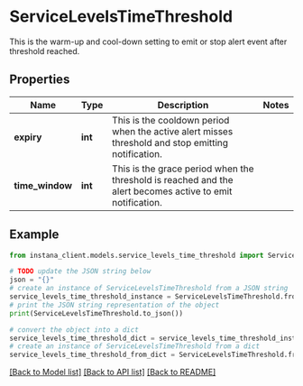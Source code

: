 # ServiceLevelsTimeThreshold

This is the warm-up and cool-down setting to emit or stop alert event after threshold reached.

## Properties

Name | Type | Description | Notes
------------ | ------------- | ------------- | -------------
**expiry** | **int** | This is the cooldown period when the active alert misses threshold and stop emitting notification. | 
**time_window** | **int** | This is the grace period when the threshold is reached and the alert becomes active to emit notification. | 

## Example

```python
from instana_client.models.service_levels_time_threshold import ServiceLevelsTimeThreshold

# TODO update the JSON string below
json = "{}"
# create an instance of ServiceLevelsTimeThreshold from a JSON string
service_levels_time_threshold_instance = ServiceLevelsTimeThreshold.from_json(json)
# print the JSON string representation of the object
print(ServiceLevelsTimeThreshold.to_json())

# convert the object into a dict
service_levels_time_threshold_dict = service_levels_time_threshold_instance.to_dict()
# create an instance of ServiceLevelsTimeThreshold from a dict
service_levels_time_threshold_from_dict = ServiceLevelsTimeThreshold.from_dict(service_levels_time_threshold_dict)
```
[[Back to Model list]](../README.md#documentation-for-models) [[Back to API list]](../README.md#documentation-for-api-endpoints) [[Back to README]](../README.md)


